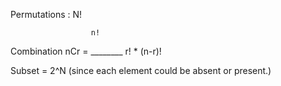 Permutations : N!

                      n!  
Combination nCr =  ________
                   r! * (n-r)! 
                     

Subset = 2^N      (since each element could be absent or present.)
